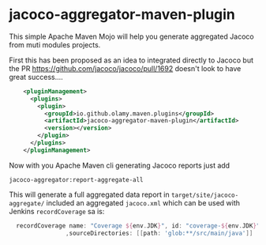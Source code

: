 # jacoco-aggregator-maven-plugin

This simple Apache Maven Mojo will help you generate aggregated Jacoco from muti modules projects.

First this has been proposed as an idea to integrated directly to Jacoco but the PR https://github.com/jacoco/jacoco/pull/1692 
doesn't look to have great success....

```xml
    <pluginManagement>
      <plugins>
        <plugin>
          <groupId>io.github.olamy.maven.plugins</groupId>
          <artifactId>jacoco-aggregator-maven-plugin</artifactId>
          <version></version>
        </plugin>
      </plugins>
    </pluginManagement>
```

Now with you Apache Maven cli generating Jacoco reports just add 
```shell
jacoco-aggregator:report-aggregate-all
```

This will generate a full aggregated data report in `target/site/jacoco-aggregate/` included an aggregated `jacoco.xml` which can be used
with Jenkins `recordCoverage` sa is: 

```groovy
  recordCoverage name: "Coverage ${env.JDK}", id: "coverage-${env.JDK}", tools: [[parser: 'JACOCO',pattern: 'target/site/jacoco-aggregate/jacoco.xml']]
                ,sourceDirectories: [[path: 'glob:**/src/main/java']]
```
